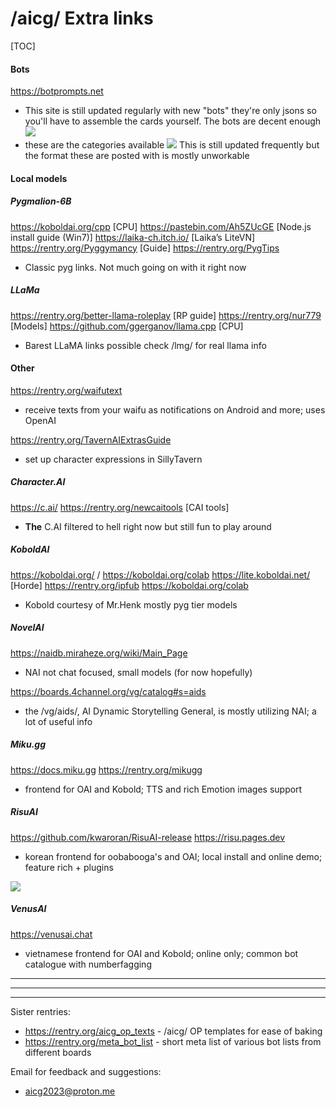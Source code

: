 # /aicg/ Extra links

[TOC]
#### Bots

https://botprompts.net
- This site is still updated regularly with new "bots" they're only jsons so you'll have to assemble the cards yourself. The bots are decent enough
![](https://imgur.com/rA6Urbu.png)
- these are the categories available
![](https://imgur.com/zLPrrYd.png)
This is still updated frequently but the format these are posted with is mostly unworkable

#### Local models

##### Pygmalion-6B
https://koboldai.org/cpp [CPU]
https://pastebin.com/Ah5ZUcGE [Node.js install guide (Win7)]
https://laika-ch.itch.io/ [Laika’s LiteVN]
https://rentry.org/Pyggymancy [Guide]
https://rentry.org/PygTips
- Classic pyg links. Not much going on with it right now

##### LLaMa
https://rentry.org/better-llama-roleplay [RP guide]
https://rentry.org/nur779 [Models]
https://github.com/ggerganov/llama.cpp [CPU]
- Barest LLaMA links possible check /lmg/ for real llama info

#### Other

https://rentry.org/waifutext
- receive texts from your waifu as notifications on Android and more; uses OpenAI

https://rentry.org/TavernAIExtrasGuide
- set up character expressions in SillyTavern

##### Character\.AI
https://c.ai/
https://rentry.org/newcaitools [CAI tools]
- **The** C\.AI filtered to hell right now but still fun to play around

##### KoboldAI
https://koboldai.org/ / https://koboldai.org/colab
https://lite.koboldai.net/ [Horde]
https://rentry.org/ipfub
https://koboldai.org/colab
- Kobold courtesy of Mr.Henk mostly pyg tier models

##### NovelAI
https://naidb.miraheze.org/wiki/Main_Page
- NAI not chat focused, small models (for now hopefully)

https://boards.4channel.org/vg/catalog#s=aids
- the /vg/aids/, AI Dynamic Storytelling General, is mostly utilizing NAI; a lot of useful info

##### Miku\.gg
https://docs.miku.gg
https://rentry.org/mikugg
- frontend for OAI and Kobold; TTS and rich Emotion images support

##### RisuAI
https://github.com/kwaroran/RisuAI-release
https://risu.pages.dev
- korean frontend for oobabooga's and OAI; local install and online demo; feature rich + plugins

![](https://files.catbox.moe/xs0fj6.png)

##### VenusAI
https://venusai.chat
- vietnamese frontend for OAI and Kobold; online only; common bot catalogue with numberfagging
***
***
***
Sister rentries:
- https://rentry.org/aicg_op_texts - /aicg/ OP templates for ease of baking
- https://rentry.org/meta_bot_list - short meta list of various bot lists from different boards

Email for feedback and suggestions:
- aicg2023@proton.me